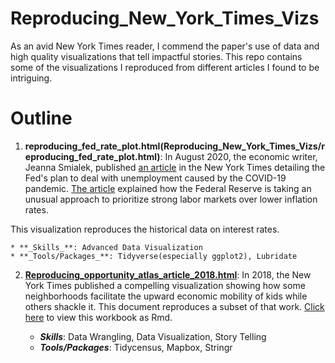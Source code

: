 # Reproducing_New_York_Times_Vizs

As an avid New York Times reader, I commend the paper's use of data and high quality visualizations that tell impactful stories. This repo contains some of the visualizations I reproduced from different articles I found to be intriguing.

# Outline
1. **reproducing_fed_rate_plot.html(Reproducing_New_York_Times_Vizs/reproducing_fed_rate_plot.html)**:  In August 2020, the economic writer, Jeanna Smialek, published [an article](https://www.nytimes.com/2020/08/27/business/economy/federal-reserve-inflation-jerome-powell.html) in the New York Times detailing the Fed's plan to deal with unemployment caused by the COVID-19 pandemic. [The article](https://www.nytimes.com/2020/08/27/business/economy/federal-reserve-inflation-jerome-powell.html) explained how the Federal Reserve is taking an unusual approach to prioritize strong labor markets over lower inflation rates. 

This visualization reproduces the historical data on interest rates.

	
    * **_Skills_**: Advanced Data Visualization
    * **_Tools/Packages_**: Tidyverse(especially ggplot2), Lubridate
    
    

2. **[Reproducing_opportunity_atlas_article_2018.html](https://github.com/tatesfaye/ttesfaye/blob/master/Reproducing_New_York_Times_Vizs/reproducing_opportunity_atlas_article_2018.html)**: In 2018, the New York Times published a compelling visualization showing how some neighborhoods facilitate the upward economic mobility of kids while others shackle it. This document reproduces a subset of that work. [Click here](https://tatesfaye.github.io/ttesfaye_data_science_projects/Reproducing_New_York_Times_Vizs/reproducing_opportunity_atlas_article_2018.Rmdl) to view this workbook as Rmd.

    * **_Skills_**: Data Wrangling, Data Visualization, Story Telling
    * **_Tools/Packages_**: Tidycensus, Mapbox, Stringr
    
    
